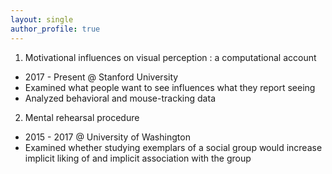 ```yaml
---
layout: single
author_profile: true
---
```



1. Motivational influences on visual perception : a computational account
  * 2017 - Present @ Stanford University
  * Examined what people want to see influences what they report seeing
  * Analyzed behavioral and mouse-tracking data


2. Mental rehearsal procedure	
  * 2015 - 2017 @ University of Washington
  * Examined whether studying exemplars of a social group would increase implicit liking of and implicit association with the group
	
